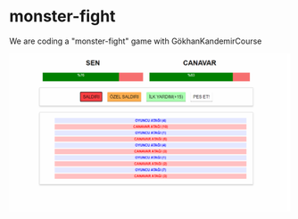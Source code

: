 # monster-fight
We are coding a "monster-fight" game with GökhanKandemirCourse
<p>
  <img src="./monster-fight.png" />
</p>
